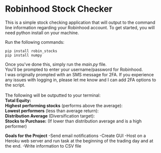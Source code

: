 # Robinhood Stock Checker

This is a simple stock checking application that will output to the command line information regarding your Robinhood account. 
To get started, you will need python install on your machine. <br />

Run the following commands: <br /> 
```
pip install robin_stocks
pip install numpy
```
Once you've done this, simply run the *main.py* file. <br />
You'll be prompted to enter your username/password for Robinhood. <br />
I was originally prompted with an SMS message for 2FA. If you experience any issues with logging in, please let me know and I can add 2FA options to the script. <br />
<br />
The following will be outputted to your terminal: <br />
**Total Equity:** <br />
**Highest performing stocks** (performs above the average): <br />
**Lowest performers** (less than average return): <br />
**Distribution Average** (Diversification target): <br />
**Stocks to Purchase:** (If lower than distribution average and is a high performer) <br />

**Goals for the Project**
-Send email notifications
-Create GUI
-Host on a Heroku web server and run task at the beginning of the trading day and at the end.
-Write information to CSV file

